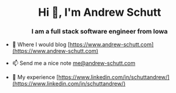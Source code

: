 <h1 align="center">Hi 👋, I'm Andrew Schutt</h1>
<h3 align="center">I am a full stack software engineer from Iowa</h3>

- 📝 Where I would blog [https://www.andrew-schutt.com](https://www.andrew-schutt.com)

- 📫 Send me a nice note me@andrew-schutt.com

- 📄 My experience [https://www.linkedin.com/in/schuttandrew/](https://www.linkedin.com/in/schuttandrew/)
